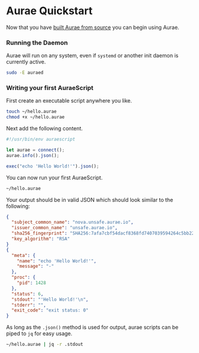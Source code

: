 # Aurae Quickstart

Now that you have [built Aurae from source](/build) you can begin using Aurae.

### Running the Daemon 

Aurae will run on any system, even if `systemd` or another init daemon is currently active. 

```bash 
sudo -E auraed
```

### Writing your first AuraeScript 

First create an executable script anywhere you like.

```bash
touch ~/hello.aurae
chmod +x ~/hello.aurae 
```

Next add the following content. 

```typescript
#!/usr/bin/env auraescript

let aurae = connect();
aurae.info().json();

exec("echo 'Hello World!'").json();
```

You can now run your first AuraeScript.

```bash 
~/hello.aurae
```

Your output should be in valid JSON which should look similar to the following:

```json 
{
  "subject_common_name": "nova.unsafe.aurae.io",
  "issuer_common_name": "unsafe.aurae.io",
  "sha256_fingerprint": "SHA256:7afa7cbf54dacf8368fd7407039594264c5bb22eaa7f8de5017af53f5ab240b0",
  "key_algorithm": "RSA"
}
{
  "meta": {
    "name": "echo 'Hello World!'",
    "message": "-"
  },
  "proc": {
    "pid": 1428
  },
  "status": 6,
  "stdout": "'Hello World!'\n",
  "stderr": "",
  "exit_code": "exit status: 0"
}
```

As long as the `.json()` method is used for output, aurae scripts can be piped to `jq` for easy usage.

```bash 
~/hello.aurae | jq -r .stdout
```
